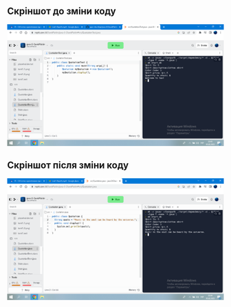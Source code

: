 ## Скріншот до зміни коду
![alt-текст](task2.1.png "Перший скрін")
## Скріншот після зміни коду
![alt-текст](task2.2.png "Другий скрін")